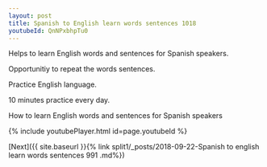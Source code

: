 ```yaml
---
layout: post
title: Spanish to English learn words sentences 1018 
youtubeId: QnNPxbhpTu0
---
```

 
 
Helps to learn English words and sentences for Spanish speakers.

Opportunitiy to repeat the words sentences. 

Practice English language. 
 
10 minutes practice every day. 
 
How to learn English words and sentences for Spanish speakers 
 
{% include youtubePlayer.html id=page.youtubeId %}
 
 
[Next]({{ site.baseurl }}{% link  split1/_posts/2018-09-22-Spanish to english learn words sentences 991 .md%})
 
